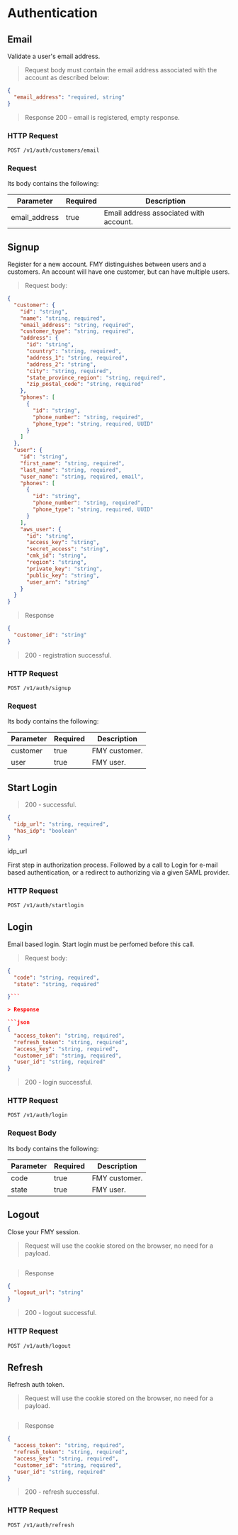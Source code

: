 # Authentication

## Email

Validate a user's email address.

> Request body must contain the email address associated with the account as described below:

```json
{
  "email_address": "required, string"
}
```

> Response
> 200 - email is registered, empty response.

### HTTP Request

`POST /v1/auth/customers/email`

### Request

Its body contains the following:

| Parameter     | Required | Description                            |
| ------------- | -------- | -------------------------------------- |
| email_address | true     | Email address associated with account. |

## Signup

Register for a new account. FMY distinguishes between users and a customers. An account will have one customer, but can have multiple users.

> Request body:

```json
{
  "customer": {
    "id": "string",
    "name": "string, required",
    "email_address": "string, required",
    "customer_type": "string, required",
    "address": {
      "id": "string",
      "country": "string, required",
      "address_1": "string, required",
      "address_2": "string",
      "city": "string, required",
      "state_province_region": "string, required",
      "zip_postal_code": "string, required"
    },
    "phones": [
      {
        "id": "string",
        "phone_number": "string, required",
        "phone_type": "string, required, UUID"
      }
    ]
  },
  "user": {
    "id": "string",
    "first_name": "string, required",
    "last_name": "string, required",
    "user_name": "string, required, email",
    "phones": [
      {
        "id": "string",
        "phone_number": "string, required",
        "phone_type": "string, required, UUID"
      }
    ],
    "aws_user": {
      "id": "string",
      "access_key": "string",
      "secret_access": "string",
      "cmk_id": "string",
      "region": "string",
      "private_key": "string",
      "public_key": "string",
      "user_arn": "string"
    }
  }
}
```

> Response

```json
{
  "customer_id": "string"
}
```

> 200 - registration successful.

### HTTP Request

`POST /v1/auth/signup`

### Request

Its body contains the following:

| Parameter | Required | Description   |
| --------- | -------- | ------------- |
| customer  | true     | FMY customer. |
| user      | true     | FMY user.     |

## Start Login

> 200 - successful.

```json
{
  "idp_url": "string, required",
  "has_idp": "boolean"
}
```

idp_url

First step in authorization process. Followed by a call to Login for e-mail based authentication, or a redirect to authorizing via a given SAML provider.

### HTTP Request

`POST /v1/auth/startlogin`

## Login

Email based login. Start login must be perfomed before this call.

> Request body:

````json
{
  "code": "string, required",
  "state": "string, required"

}```

> Response

```json
{
  "access_token": "string, required",
  "refresh_token": "string, required",
  "access_key": "string, required",
  "customer_id": "string, required",
  "user_id": "string, required"
}
````

> 200 - login successful.

### HTTP Request

`POST /v1/auth/login`

### Request Body

Its body contains the following:

| Parameter | Required | Description   |
| --------- | -------- | ------------- |
| code      | true     | FMY customer. |
| state     | true     | FMY user.     |

## Logout

Close your FMY session.

> Request will use the cookie stored on the browser, no need for a payload.

```json

```

> Response

```json
{
  "logout_url": "string"
}
```

> 200 - logout successful.

### HTTP Request

`POST /v1/auth/logout`

## Refresh

Refresh auth token.

> Request will use the cookie stored on the browser, no need for a payload.

```json

```

> Response

```json
{
  "access_token": "string, required",
  "refresh_token": "string, required",
  "access_key": "string, required",
  "customer_id": "string, required",
  "user_id": "string, required"
}
```

> 200 - refresh successful.

### HTTP Request

`POST /v1/auth/refresh`
